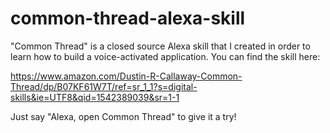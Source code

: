 # common-thread-alexa-skill

"Common Thread" is a closed source Alexa skill that I created in order to learn how to build a voice-activated application. You can find the skill here:

https://www.amazon.com/Dustin-R-Callaway-Common-Thread/dp/B07KF61W7T/ref=sr_1_1?s=digital-skills&ie=UTF8&qid=1542389039&sr=1-1

Just say "Alexa, open Common Thread" to give it a try!
